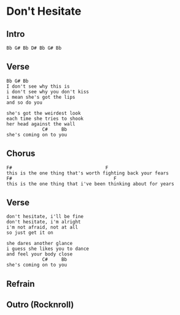 # Don't Hesitate

## Intro

	Bb G# Bb D# Bb G# Bb

## Verse

	Bb G# Bb
	I don't see why this is
	i don't see why you don't kiss
	i mean she's got the lips
	and so do you

	she's got the weirdest look
	each time she tries to shook
	her head against the wall
	             C#     Bb
	she's coming on to you

## Chorus

	F#                                  F
	this is the one thing that's worth fighting back your fears
	F#                                     F
	this is the one thing that i've been thinking about for years

## Verse

	don't hesitate, i'll be fine
	don't hesitate, i'm alright
	i'm not afraid, not at all
	so just get it on

	she dares another glance
	i guess she likes you to dance
	and feel your body close
	             C#     Bb
	she's coming on to you

## Refrain

## Outro (Rocknroll)
